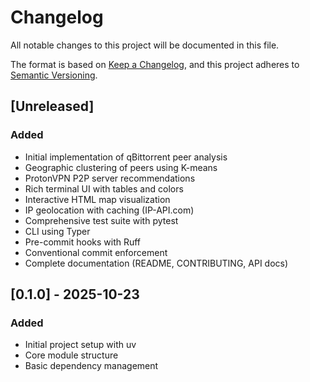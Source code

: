 # Changelog

All notable changes to this project will be documented in this file.

The format is based on [Keep a Changelog](https://keepachangelog.com/en/1.0.0/),
and this project adheres to [Semantic Versioning](https://semver.org/spec/v2.0.0.html).

## [Unreleased]

### Added

- Initial implementation of qBittorrent peer analysis
- Geographic clustering of peers using K-means
- ProtonVPN P2P server recommendations
- Rich terminal UI with tables and colors
- Interactive HTML map visualization
- IP geolocation with caching (IP-API.com)
- Comprehensive test suite with pytest
- CLI using Typer
- Pre-commit hooks with Ruff
- Conventional commit enforcement
- Complete documentation (README, CONTRIBUTING, API docs)

## [0.1.0] - 2025-10-23

### Added

- Initial project setup with uv
- Core module structure
- Basic dependency management
